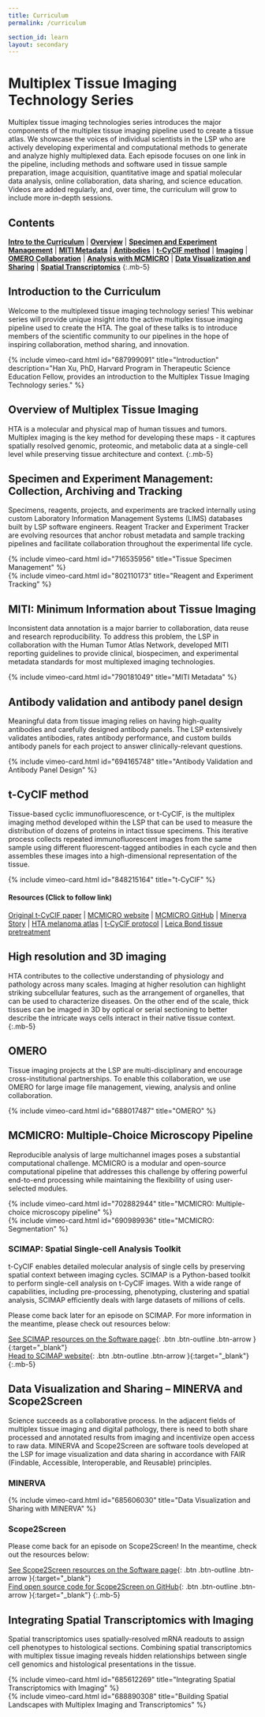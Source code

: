 ```yaml
---
title: Curriculum
permalink: /curriculum

section_id: learn
layout: secondary
---
```


# Multiplex Tissue Imaging Technology Series

Multiplex tissue imaging technologies series introduces the major components of the multiplex tissue imaging pipeline used to create a tissue atlas. We showcase the voices of individual scientists in the LSP who are actively developing experimental and computational methods to generate and analyze highly multiplexed data. Each episode focuses on one link in the pipeline, including methods and software used in tissue sample preparation, image acquisition, quantitative image and spatial molecular data analysis, online collaboration, data sharing, and science education. Videos are added regularly, and, over time, the curriculum will grow to include more in-depth sessions.

## Contents
[**Intro to the Curriculum**](#intro-to-the-curriculum) | [**Overview**](#overview-of-multiplex-tissue-imaging) | [**Specimen and Experiment Management**](#specimen-and-experiment-management-collection-archiving-and-tracking) | [**MITI Metadata**](#miti-minimum-information-about-tissue-imaging) | [**Antibodies**](#antibody-validation-and-antibody-panel-design) | [**t-CyCIF method**](#t-cycif-method) | [**Imaging**](#high-resolution-and-3d-imaging) | [**OMERO Collaboration**](#omero) | [**Analysis with MCMICRO**](#mcmicro-multiple-choice-microscopy-pipeline) | [**Data Visualization and Sharing**](#data-visualization-and-sharing--minerva-and-scope2screen) | [**Spatial Transcriptomics**](#integrating-spatial-transcriptomics-with-imaging)
{:.mb-5}

## Introduction to the Curriculum

Welcome to the multiplexed tissue imaging technology series! This webinar series will provide unique insight into the active multiplex tissue imaging pipeline used to create the HTA. The goal of these talks is to introduce members of the scientific community to our pipelines in the hope of inspiring collaboration, method sharing, and innovation.  

<div class="row mb-4">
  <div class="col-md-6 mb-4">
    {% include vimeo-card.html id="687999091" title="Introduction" description="Han Xu, PhD, Harvard Program in Therapeutic Science Education Fellow, provides an introduction to the Multiplex Tissue Imaging Technology series." %}
  </div>
</div>

## Overview of Multiplex Tissue Imaging

HTA is a molecular and physical map of human tissues and tumors. Multiplex imaging is the key method for developing these maps - it captures spatially resolved genomic, proteomic, and metabolic data at a single-cell level while preserving tissue architecture and context.
{:.mb-5}

## Specimen and Experiment Management: Collection, Archiving and Tracking

Specimens, reagents, projects, and experiments are tracked internally using custom Laboratory Information Management Systems (LIMS) databases built by LSP software engineers. Reagent Tracker and Experiment Tracker are evolving resources that anchor robust metadata and sample tracking pipelines and facilitate collaboration throughout the experimental life cycle.

<div class="row mb-4">
  <div class="col-md-6 mb-4">
    {% include vimeo-card.html id="716535956" title="Tissue Specimen Management" %}
  </div>
  <div class="col-md-6 mb-4">
    {% include vimeo-card.html id="802110173" title="Reagent and Experiment Tracking" %}
  </div>
</div>

## MITI: Minimum Information about Tissue Imaging

Inconsistent data annotation is a major barrier to collaboration, data reuse and research reproducibility. To address this problem, the LSP in collaboration with the Human Tumor Atlas Network, developed MITI reporting guidelines to provide clinical, biospecimen, and experimental metadata standards for most multiplexed imaging technologies.

<div class="row mb-4">
  <div class="col-md-6 mb-4">
    {% include vimeo-card.html id="790181049" title="MITI Metadata" %}
  </div>
</div>

## Antibody validation and antibody panel design

Meaningful data from tissue imaging relies on having high-quality antibodies and carefully designed antibody panels. The LSP extensively validates antibodies, rates antibody performance, and custom builds antibody panels for each project to answer clinically-relevant questions.  

<div class="row mb-4">
  <div class="col-md-6 mb-4">
    {% include vimeo-card.html id="694165748" title="Antibody Validation and Antibody Panel Design" %}
  </div>
</div>

## t-CyCIF method

Tissue-based cyclic immunofluorescence, or t-CyCIF, is the multiplex imaging method developed within the LSP that can be used to measure the distribution of dozens of proteins in intact tissue specimens. This iterative process collects repeated immunofluorescent images from the same sample using different fluorescent-tagged antibodies in each cycle and then assembles these images into a high-dimensional representation of the tissue.  

<div class="row mb-4">
  <div class="col-md-6 mb-4">
    {% include vimeo-card.html id="848215164" title="t-CyCIF" %}
  </div>
</div>

#### Resources (Click to follow link)
[Original t-CyCIF paper](https://doi.org/10.7554/eLife.31657) | [MCMICRO website](https://mcmicro.org) | [MCMICRO GitHub](https://github.com/labsyspharm/mcmicro) | [Minerva Story](https://github.com/labsyspharm/minerva-story) | [HTA melanoma atlas](https://www.tissue-atlas.org/atlases/melanoma-pca) | [t-CyCIF protocol](https://www.protocols.io/view/tissue-cyclic-immunofluorescence-t-CyCIF-version-3-5qpvorbndv4o/v2) | [Leica Bond tissue pretreatment](https://www.protocols.io/view/ffpe-tissue-pre-treatment-before-t-CyCIF-on-leica-n92ld3dbng5b/v2)


## High resolution and 3D imaging

HTA contributes to the collective understanding of physiology and pathology across many scales. Imaging at higher resolution can highlight striking subcellular features, such as the arrangement of organelles, that can be used to characterize diseases. On the other end of the scale, thick tissues can be imaged in 3D by optical or serial sectioning to better describe the intricate ways cells interact in their native tissue context.
{:.mb-5}

## OMERO

Tissue imaging projects at the LSP are multi-disciplinary and encourage cross-institutional partnerships. To enable this collaboration, we use OMERO for large image file management, viewing, analysis and online collaboration.  

<div class="row mb-4">
  <div class="col-md-6 mb-4">
    {% include vimeo-card.html id="688017487" title="OMERO" %}
  </div>
</div>

## MCMICRO: Multiple-Choice Microscopy Pipeline

Reproducible analysis of large multichannel images poses a substantial computational challenge. MCMICRO is a modular and open-source computational pipeline that addresses this challenge by offering powerful end-to-end processing while maintaining the flexibility of using user-selected modules.  

<div class="row mb-4">
  <div class="col-md-6 mb-4">
    {% include vimeo-card.html id="702882944" title="MCMICRO: Multiple-choice microscopy pipeline" %}
  </div>
  <div class="col-md-6 mb-4">
    {% include vimeo-card.html id="690989936" title="MCMICRO: Segmentation" %}
  </div>
</div>

### SCIMAP: Spatial Single-cell Analysis Toolkit

t-CyCIF enables detailed molecular analysis of single cells by preserving spatial context between imaging cycles. SCIMAP is a Python-based toolkit to perform single-cell analysis on t-CyCIF images. With a wide range of capabilities, including pre-processing, phenotyping, clustering and spatial analysis, SCIMAP efficiently deals with large datasets of millions of cells.

Please come back later for an episode on SCIMAP. For more information in the meantime, please check out resources below:

[See SCIMAP resources on the Software page](./methods-software){: .btn .btn-outline .btn-arrow }{:target="_blank"}  
[Head to SCIMAP website](https://scimap.xyz/){: .btn .btn-outline .btn-arrow }{:target="_blank"}
{:.mb-5}

## Data Visualization and Sharing – MINERVA and Scope2Screen

Science succeeds as a collaborative process. In the adjacent fields of multiplex tissue imaging and digital pathology, there is need to both share processed and annotated results from imaging and incentivize open access to raw data. MINERVA and Scope2Screen are software tools developed at the LSP for image visualization and data sharing in accordance with FAIR (Findable, Accessible, Interoperable, and Reusable) principles.  

### MINERVA

<div class="row mb-4">
  <div class="col-md-6 mb-4">
    {% include vimeo-card.html id="685606030" title="Data Visualization and Sharing with MINERVA" %}
  </div>
</div>

### Scope2Screen

Please come back for an episode on Scope2Screen! In the meantime, check out the resources below:

[See Scope2Screen resources on the Software page](./methods-software){: .btn .btn-outline .btn-arrow }{:target="_blank"}  
[Find open source code for Scope2Screen on GitHub](https://github.com/labsyspharm/scope2screen){: .btn .btn-outline .btn-arrow }{:target="_blank"}
{:.mb-5}

## Integrating Spatial Transcriptomics with Imaging

Spatial transcriptomics uses spatially-resolved mRNA readouts to assign cell phenotypes to histological sections. Combining spatial transcriptomics with multiplex tissue imaging reveals hidden relationships between single cell genomics and histological presentations in the tissue.

<div class="row mb-4">
  <div class="col-md-6 mb-4">
    {% include vimeo-card.html id="685612269" title="Integrating Spatial Transcriptomics with Imaging" %}
  </div>
  <div class="col-md-6 mb-4">
    {% include vimeo-card.html id="688890308" title="Building Spatial Landscapes with Multiplex Imaging and Transcriptomics" %}
  </div>
</div>
